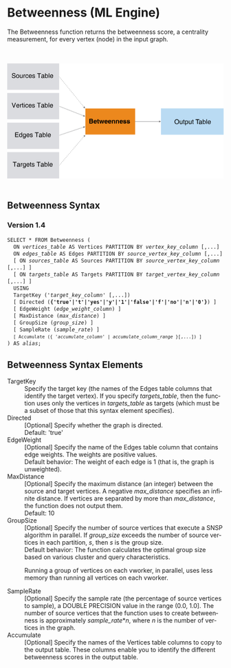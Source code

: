 <html><head></head><body><div class="nested0" aria-labelledby="ariaid-title1" topicindex="1" topicid="sze1507753766343" id="sze1507753766343"><h1 class="title topictitle1" id="ariaid-title1">Betweenness (ML Engine)</h1><div class="body conbody">
<p class="p">The Betweenness function returns the betweenness score, a centrality
			measurement, for every vertex (node) in the input graph.</p><div class="fig fignone" id="sze1507753766343__fig_lq5_ncj_pw"><div class="caption"></div><br clear="none"></br><img class="image" id="sze1507753766343__image_ukd_4cj_pw" src="bhg1466005804534.svg" alt="How Machine Learning Engine function Betweenness works"></img><br clear="none"></br></div></div><div class="topic reference nested1" aria-labelledby="ariaid-title2" topicindex="2" topicid="nxo1507753921815" xml:lang="en-us" lang="en-us" id="nxo1507753921815">
<h2 class="title topictitle2" id="ariaid-title2">Betweenness Syntax</h2><div class="body refbody"><div class="section" id="nxo1507753921815__section_N1000E_N1000C_N10001">
<h3 class="title sectiontitle">Version <span>1.4</span></h3><pre class="pre codeblock" xml:space="preserve"><code>SELECT * FROM Betweenness (
  ON <var class="keyword varname">vertices_table</var> AS Vertices PARTITION BY <var class="keyword varname">vertex_key_column</var> [,...] 
  ON <var class="keyword varname">edges_table</var> AS Edges PARTITION BY <var class="keyword varname">source_vertex_key_column</var> [,...] 
  [ ON <var class="keyword varname">sources_table</var> AS Sources PARTITION BY <var class="keyword varname">source_vertex_key_column</var> [,...] ]
  [ ON <var class="keyword varname">targets_table</var> AS Targets PARTITION BY <var class="keyword varname">target_vertex_key_column</var> [,...] ]
  USING
  TargetKey ('<var class="keyword varname">target_key_column</var>' [,...])
  [ Directed (<span><b>{'true'|'t'|'yes'|'y'|'1'|'false'|'f'|'no'|'n'|'0'}</b></span>) ]
  [ EdgeWeight (<var class="keyword varname">edge_weight_column</var>) ]
  [ MaxDistance (<var class="keyword varname">max_distance</var>) ]
  [ GroupSize (<var class="keyword varname">group_size</var>) ]
  [ SampleRate (<var class="keyword varname">sample_rate</var>) ]
  <code class="ph codeph">[ Accumulate ({ '<var class="keyword varname">accumulate_column</var>' | <var class="keyword varname">accumulate_column_range</var> }[,...]) ]</code>
) AS <var class="keyword varname">alias</var>;</code></pre></div></div></div><div class="topic reference nested1" aria-labelledby="ariaid-title3" topicindex="3" topicid="dor1507758783990" xml:lang="en-us" lang="en-us" id="dor1507758783990">
<h2 class="title topictitle2" id="ariaid-title3">Betweenness Syntax Elements</h2><div class="body refbody"><div class="section" id="dor1507758783990__section_N10011_N1000E_N10001"><dl class="dl parml"><dt class="dt pt dlterm">TargetKey</dt><dd class="dd pd">Specify the target key (the names of the Edges table columns that identify the target vertex). If you specify <var class="keyword varname">targets_table</var>, then the function uses only the vertices in <var class="keyword varname">targets_table</var> as targets (which must be a subset of those that this syntax element specifies).</dd><dt class="dt pt dlterm">Directed</dt><dd class="dd pd">[Optional] Specify whether the graph is directed.</dd><dd class="dd pd ddexpand">Default: 'true'</dd><dt class="dt pt dlterm">EdgeWeight</dt><dd class="dd pd">[Optional] Specify the name of the Edges table column that contains edge weights. The weights are positive values.</dd><dd class="dd pd ddexpand">Default behavior: The weight of each edge is 1 (that is, the graph is unweighted).</dd><dt class="dt pt dlterm">MaxDistance</dt><dd class="dd pd">[Optional] Specify the maximum distance (an integer) between the source and target vertices. A negative <var class="keyword varname">max_distance</var> specifies an infinite distance. If vertices are separated by more than <var class="keyword varname">max_distance</var>, the function does not output them.</dd><dd class="dd pd ddexpand">Default: 10</dd><dt class="dt pt dlterm">GroupSize</dt><dd class="dd pd">[Optional] Specify the number of source vertices that execute a SNSP algorithm in parallel. If <var class="keyword varname">group_size</var> exceeds the number of source vertices in each partition, <var class="keyword varname">s</var>, then <var class="keyword varname">s</var> is the group size.</dd><dd class="dd pd ddexpand">Default behavior: The function calculates the optimal group size based on various cluster and query characteristics.
<p class="p">Running a group of vertices on each vworker, in parallel, uses less memory than running all vertices on each vworker.</p></dd><dt class="dt pt dlterm">SampleRate</dt><dd class="dd pd">[Optional] Specify the sample rate (the percentage of source vertices to sample), a DOUBLE PRECISION value in the range (0.0, 1.0]. The number of source vertices that the function uses to create betweenness is approximately <var class="keyword varname">sample_rate</var>*<var class="keyword varname">n</var>, where <var class="keyword varname">n</var> is the number of vertices in the graph.</dd><dt class="dt pt dlterm">Accumulate</dt><dd class="dd pd">[Optional] Specify the names of the Vertices table columns to copy to the output table. These columns enable you to identify the different betweenness scores in the output table.</dd></dl></div></div></div></div></body></html>
